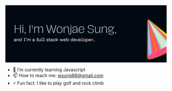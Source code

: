 <img width="1000px" src="Banner.JPG" align="center" alt="GitHub Banner" />


- 🌱 I’m currently learning Javascript
- 📫 How to reach me: wsung88@gmail.com
- ⚡ Fun fact: I like to play golf and rock climb


<!--
**CrimpyCode/CrimpyCode** is a ✨ _special_ ✨ repository because its `README.md` (this file) appears on your GitHub profile.

Here are some ideas to get you started:

- 🔭 I’m currently working on ...
- 🌱 I’m currently learning ...
- 👯 I’m looking to collaborate on ...
- 🤔 I’m looking for help with ...
- 💬 Ask me about ...
- 📫 How to reach me: ...
- 😄 Pronouns: ...
- ⚡ Fun fact: ...
-->
